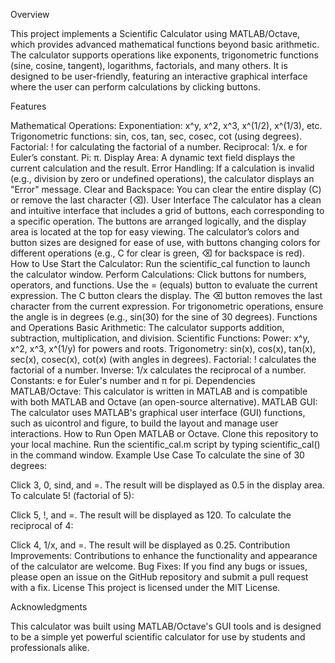 Overview


This project implements a Scientific Calculator using MATLAB/Octave, which provides advanced mathematical functions beyond basic arithmetic.
The calculator supports operations like exponents, trigonometric functions (sine, cosine, tangent), logarithms, factorials, and many others.
It is designed to be user-friendly, featuring an interactive graphical interface where the user can perform calculations by clicking buttons.

Features


Mathematical Operations:
Exponentiation: x^y, x^2, x^3, x^(1/2), x^(1/3), etc.
Trigonometric functions: sin, cos, tan, sec, cosec, cot (using degrees).
Factorial: ! for calculating the factorial of a number.
Reciprocal: 1/x.
e for Euler’s constant.
Pi: π.
Display Area: A dynamic text field displays the current calculation and the result.
Error Handling: If a calculation is invalid (e.g., division by zero or undefined operations), the calculator displays an "Error" message.
Clear and Backspace: You can clear the entire display (C) or remove the last character (⌫).
User Interface
The calculator has a clean and intuitive interface that includes a grid of buttons, each corresponding to a specific operation.
The buttons are arranged logically, and the display area is located at the top for easy viewing.
The calculator’s colors and button sizes are designed for ease of use, with buttons changing colors for different operations (e.g., C for clear is green, ⌫ for backspace is red).
How to Use
Start the Calculator: Run the scientific_cal function to launch the calculator window.
Perform Calculations:
Click buttons for numbers, operators, and functions.
Use the = (equals) button to evaluate the current expression.
The C button clears the display.
The ⌫ button removes the last character from the current expression.
For trigonometric operations, ensure the angle is in degrees (e.g., sin(30) for the sine of 30 degrees).
Functions and Operations
Basic Arithmetic: The calculator supports addition, subtraction, multiplication, and division.
Scientific Functions:
Power: x^y, x^2, x^3, x^(1/y) for powers and roots.
Trigonometry: sin(x), cos(x), tan(x), sec(x), cosec(x), cot(x) (with angles in degrees).
Factorial: ! calculates the factorial of a number.
Inverse: 1/x calculates the reciprocal of a number.
Constants: e for Euler's number and π for pi.
Dependencies
MATLAB/Octave: This calculator is written in MATLAB and is compatible with both MATLAB and Octave (an open-source alternative).
MATLAB GUI: The calculator uses MATLAB's graphical user interface (GUI) functions, such as uicontrol and figure, to build the layout and manage user interactions.
How to Run
Open MATLAB or Octave.
Clone this repository to your local machine.
Run the scientific_cal.m script by typing scientific_cal() in the command window.
Example Use Case
To calculate the sine of 30 degrees:

Click 3, 0, sind, and =.
The result will be displayed as 0.5 in the display area.
To calculate 5! (factorial of 5):

Click 5, !, and =.
The result will be displayed as 120.
To calculate the reciprocal of 4:

Click 4, 1/x, and =.
The result will be displayed as 0.25.
Contribution
Improvements: Contributions to enhance the functionality and appearance of the calculator are welcome.
Bug Fixes: If you find any bugs or issues, please open an issue on the GitHub repository and submit a pull request with a fix.
License
This project is licensed under the MIT License.

Acknowledgments


This calculator was built using MATLAB/Octave's GUI tools and is designed to be a simple yet powerful scientific calculator for use by students and professionals alike.
